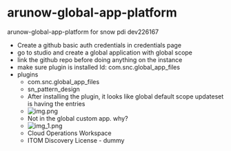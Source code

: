 # arunow-global-app-platform
arunow-global-app-platform for snow pdi dev226167

* Create a github basic auth credentials in credentials page
* go to studio and create a global application with global scope
* link the github repo before doing anything on the instance
* make sure plugin is installed Id: com.snc.global_app_files
* plugins
  * com.snc.global_app_files 
  * sn_pattern_design
  * After installing the plugin, it looks like global default scope updateset is having the entries
  * ![img.png](img.png)
  * Not in the global custom app. why?
  * ![img_1.png](img_1.png)
  * Cloud Operations Workspace
  * ITOM Discovery License - dummy